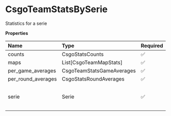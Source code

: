 # CsgoTeamStatsBySerie

Statistics for a serie

**Properties**

| Name               | Type                      | Required | Description                              |
| :----------------- | :------------------------ | :------- | :--------------------------------------- |
| counts             | CsgoStatsCounts           | ✅       |                                          |
| maps               | List[CsgoTeamMapStats]    | ✅       |                                          |
| per_game_averages  | CsgoTeamStatsGameAverages | ✅       |                                          |
| per_round_averages | CsgoStatsRoundAverages    | ✅       |                                          |
| serie              | Serie                     | ✅       | A serie, an occurrence of a league event |

<!-- This file was generated by liblab | https://liblab.com/ -->
